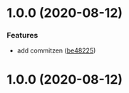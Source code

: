 # 1.0.0 (2020-08-12)


### Features

* add commitzen ([be48225](https://github.com/sucaizi/oh-my-ts-template/commit/be48225e637ac9118383157f5d5075d8a434a506))



# 1.0.0 (2020-08-12)



